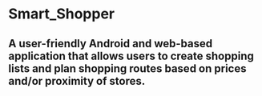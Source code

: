 # Smart_Shopper

## A user-friendly Android and web-based application that allows users to create shopping lists and plan shopping routes based on prices and/or proximity of stores.

